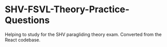 # SHV-FSVL-Theory-Practice-Questions

Helping to study for the SHV paragliding theory exam. Converted from the React codebase.
